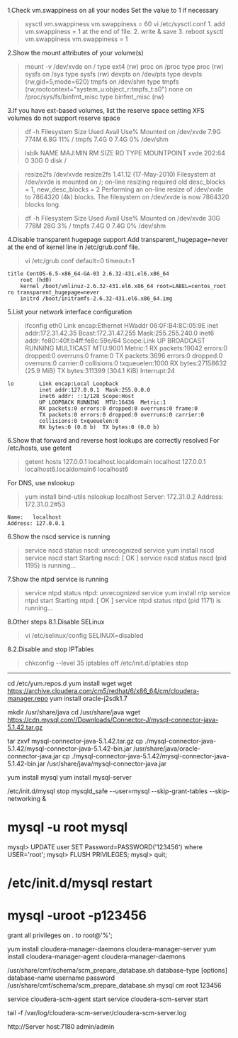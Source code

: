 1.Check vm.swappiness on all your nodes
  Set the value to 1 if necessary

  > sysctl vm.swappiness
    vm.swappiness = 60
  > vi /etc/sysctl.conf
    1. add vm.swappiness = 1 at the end of file.
    2. write & save
    3. reboot
  > sysctl vm.swappiness
    vm.swappiness = 1

2.Show the mount attributes of your volume(s)
  > mount -v
    /dev/xvde on / type ext4 (rw)
    proc on /proc type proc (rw)
    sysfs on /sys type sysfs (rw)
    devpts on /dev/pts type devpts (rw,gid=5,mode=620)
    tmpfs on /dev/shm type tmpfs (rw,rootcontext="system_u:object_r:tmpfs_t:s0")
    none on /proc/sys/fs/binfmt_misc type binfmt_misc (rw)
  
3.If you have ext-based volumes, list the reserve space setting
  XFS volumes do not support reserve space
  
  > df -h
    Filesystem      Size  Used Avail Use% Mounted on
    /dev/xvde       7.9G  774M  6.8G  11% /
    tmpfs           7.4G     0  7.4G   0% /dev/shm
      
  > lsblk
    NAME MAJ:MIN RM SIZE RO TYPE MOUNTPOINT
    xvde 202:64   0  30G  0 disk /

  > resize2fs /dev/xvde
    resize2fs 1.41.12 (17-May-2010)
    Filesystem at /dev/xvde is mounted on /; on-line resizing required
    old desc_blocks = 1, new_desc_blocks = 2
    Performing an on-line resize of /dev/xvde to 7864320 (4k) blocks.
    The filesystem on /dev/xvde is now 7864320 blocks long.
    
   > df -h
    Filesystem      Size  Used Avail Use% Mounted on
    /dev/xvde        30G  778M   28G   3% /
    tmpfs           7.4G     0  7.4G   0% /dev/shm

4.Disable transparent hugepage support
  Add transparent_hugepage=never at the end of kernel line in /etc/grub.conf file.

  > vi /etc/grub.conf
    default=0
    timeout=1

    title CentOS-6.5-x86_64-GA-03 2.6.32-431.el6.x86_64
        root (hd0)
        kernel /boot/vmlinuz-2.6.32-431.el6.x86_64 root=LABEL=centos_root ro transparent_hugepage=never
        initrd /boot/initramfs-2.6.32-431.el6.x86_64.img

5.List your network interface configuration
  > ifconfig
    eth0      Link encap:Ethernet  HWaddr 06:0F:B4:8C:05:9E
              inet addr:172.31.42.35  Bcast:172.31.47.255  Mask:255.255.240.0
              inet6 addr: fe80::40f:b4ff:fe8c:59e/64 Scope:Link
              UP BROADCAST RUNNING MULTICAST  MTU:9001  Metric:1
              RX packets:19042 errors:0 dropped:0 overruns:0 frame:0
              TX packets:3696 errors:0 dropped:0 overruns:0 carrier:0
              collisions:0 txqueuelen:1000
              RX bytes:27158632 (25.9 MiB)  TX bytes:311399 (304.1 KiB)
              Interrupt:24
    
    lo        Link encap:Local Loopback
              inet addr:127.0.0.1  Mask:255.0.0.0
              inet6 addr: ::1/128 Scope:Host
              UP LOOPBACK RUNNING  MTU:16436  Metric:1
              RX packets:0 errors:0 dropped:0 overruns:0 frame:0
              TX packets:0 errors:0 dropped:0 overruns:0 carrier:0
              collisions:0 txqueuelen:0
              RX bytes:0 (0.0 b)  TX bytes:0 (0.0 b)

6.Show that forward and reverse host lookups are correctly resolved
  For /etc/hosts, use getent
  > getent hosts
    127.0.0.1       localhost.localdomain localhost
    127.0.0.1       localhost6.localdomain6 localhost6

  For DNS, use nslookup
  > yum install bind-utils
  > nslookup localhost
    Server:         172.31.0.2
    Address:        172.31.0.2#53
    
    Name:   localhost
    Address: 127.0.0.1

6.Show the nscd service is running
  > service nscd status
    nscd: unrecognized service
  > yum install nscd
  > service nscd start
    Starting nscd:                                             [  OK  ]
  > service nscd status
    nscd (pid  1195) is running...

7.Show the ntpd service is running
  > service ntpd status
    ntpd: unrecognized service
  > yum install ntp
  > service ntpd start
    Starting ntpd:                                             [  OK  ]
  > service ntpd status
    ntpd (pid  1171) is running...

8.Other steps
8.1.Disable SELinux
  > vi /etc/selinux/config
    SELINUX=disabled 

8.2.Disable and stop IPTables
  > chkconfig --level 35 iptables off
  > /etc/init.d/iptables stop

----------------------------------------------------------

cd /etc/yum.repos.d
yum install wget
wget https://archive.cloudera.com/cm5/redhat/6/x86_64/cm/cloudera-manager.repo
yum install oracle-j2sdk1.7

mkdir /usr/share/java
cd /usr/share/java
wget https://cdn.mysql.com//Downloads/Connector-J/mysql-connector-java-5.1.42.tar.gz

tar zxvf mysql-connector-java-5.1.42.tar.gz
cp ./mysql-connector-java-5.1.42/mysql-connector-java-5.1.42-bin.jar /usr/share/java/oracle-connector-java.jar
cp ./mysql-connector-java-5.1.42/mysql-connector-java-5.1.42-bin.jar /usr/share/java/mysql-connector-java.jar

yum install mysql
yum install mysql-server

/etc/init.d/mysql stop
mysqld_safe --user=mysql --skip-grant-tables --skip-networking &

# mysql -u root mysql
mysql> UPDATE user SET Password=PASSWORD('123456') where USER='root';
mysql> FLUSH PRIVILEGES;
mysql> quit;

# /etc/init.d/mysql restart
# mysql -uroot -p123456

grant all privileges on *.* to root@'%';



yum install cloudera-manager-daemons cloudera-manager-server
yum install cloudera-manager-agent cloudera-manager-daemons

/usr/share/cmf/schema/scm_prepare_database.sh database-type [options] database-name username password
/usr/share/cmf/schema/scm_prepare_database.sh mysql cm root 123456

service cloudera-scm-agent start
service cloudera-scm-server start

tail -f /var/log/cloudera-scm-server/cloudera-scm-server.log

http://Server host:7180
admin/admin

